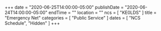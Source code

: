 +++
date = "2020-06-25T14:00:00-05:00"
publishDate = "2020-06-24T14:00:00-05:00"
endTime = ""
location = ""
ncs = [ "KE0LDS" ]
title = "Emergency Net"
categories = [ "Public Service" ]
dates = [ "NCS Schedule", "Hidden" ]
+++
